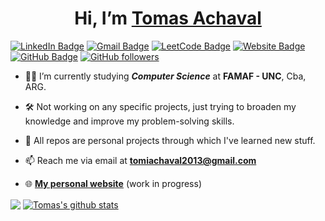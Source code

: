 <h1 align=center>  Hi, I’m <a href=https://achaval-tomas.github.io/>Tomas Achaval</a> </h1>

[![LinkedIn Badge](https://img.shields.io/badge/LinkedIn-grey?style=for-the-badge&logo=linkedin&logoColor=blue)](https://www.linkedin.com/in/achaval-tomas/)
[![Gmail Badge](https://img.shields.io/badge/Gmail-grey?style=for-the-badge&logo=gmail&logoColor=red)](mailto:tomiachaval2013@gmail.com)
[![LeetCode Badge](https://img.shields.io/badge/Leetcode-grey?style=for-the-badge&logo=leetcode&logoColor=yellow)](https://leetcode.com/tomiachaval2013/)
[![Website Badge](https://img.shields.io/badge/My_Website-grey?style=for-the-badge&logo=flathub&logoColor=orange)](https://achaval-tomas.github.io/)
[![GitHub Badge](https://img.shields.io/badge/GitHub-grey?style=for-the-badge&logo=github&logoColor=white)](https://github.com/achaval-tomas)
[![GitHub followers](https://img.shields.io/github/followers/achaval-tomas.svg?style=for-the-badge&label=FOLLOW&color=purple)](https://github.com/achaval-tomas?tab=followers)
<!-- ![Profile Viewers](https://komarev.com/ghpvc/?username=achaval-tomas&color=blueviolet&style=for-the-badge) -->

- 👨‍🎓 I’m currently studying ***Computer Science*** at **FAMAF - UNC**, Cba, ARG.
  
- 🛠 Not working on any specific projects, just trying to broaden my knowledge and improve my problem-solving skills.
  
- 🧠 All repos are personal projects through which I've learned new stuff.
  
- 📫 Reach me via email at **tomiachaval2013@gmail.com**

- 🌐 [**My personal website**](https://achaval-tomas.github.io/) (work in progress)

<a href="https://github.com/anuraghazra/github-readme-stats"><img align="center" src="https://github-readme-stats.vercel.app/api/top-langs/?username=achaval-tomas&theme=github_dark&layout=compact&hide_border=true&bg_color=0,100357,5d0191&title_color=fc7f03&text_color=ffffff&exclude_repo=Examenes-Resueltos-FaMAF-Compu,Labs-Completos-FaMAF-Compu&size_weight=0.7&count_weight=0.3" /></a>
<a href="https://github.com/anuraghazra/github-readme-stats"><img align="center" src="https://github-readme-stats.vercel.app/api?username=achaval-tomas&theme=github_dark&hide=contribs,issues&show_icons=true&hide_border=true&bg_color=0,5d0191,100357&title_color=fc7f03&text_color=ffffff&rank_icon=percentile" alt="Tomas's github stats" /></a>
